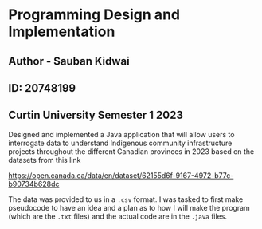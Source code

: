 # Programming Design and Implementation
## Author - Sauban Kidwai
## ID: 20748199
## Curtin University Semester 1 2023

Designed and implemented a Java application that will allow users to interrogate data to understand Indigenous community infrastructure projects throughout the different Canadian provinces in 2023 based on the datasets from this link

https://open.canada.ca/data/en/dataset/62155d6f-9167-4972-b77c-b90734b628dc

The data was provided to us in a `.csv` format. I was tasked to first make pseudocode to have an idea and a plan as to how I will make the program (which are the `.txt` files) and the actual code are in the `.java` files.
